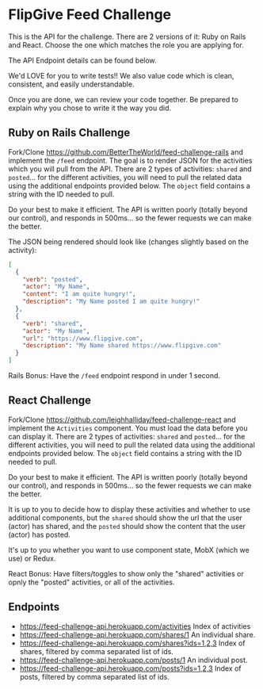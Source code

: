 # FlipGive Feed Challenge

This is the API for the challenge. There are 2 versions of it: Ruby on Rails and React. Choose the one which matches the role you are applying for.

The API Endpoint details can be found below.

We'd LOVE for you to write tests!! We also value code which is clean, consistent, and easily understandable.

Once you are done, we can review your code together. Be prepared to explain why you chose to write it the way you did.

## Ruby on Rails Challenge

Fork/Clone https://github.com/BetterTheWorld/feed-challenge-rails and implement the `/feed` endpoint. The goal is to render JSON for the activities which you will pull from the API. There are 2 types of activities: `shared` and `posted`... for the different activities, you will need to pull the related data using the additional endpoints provided below. The `object` field contains a string with the ID needed to pull.

Do your best to make it efficient. The API is written poorly (totally beyond our control), and responds in 500ms... so the fewer requests we can make the better.

The JSON being rendered should look like (changes slightly based on the activity):

```json
[
  {
    "verb": "posted",
    "actor": "My Name",
    "content": "I am quite hungry!",
    "description": "My Name posted I am quite hungry!"
  },
  {
    "verb": "shared",
    "actor": "My Name",
    "url": "https://www.flipgive.com",
    "description": "My Name shared https://www.flipgive.com"
  }
]
```

Rails Bonus: Have the `/feed` endpoint respond in under 1 second.

## React Challenge

Fork/Clone https://github.com/leighhalliday/feed-challenge-react and implement the `Activities` component. You must load the data before you can display it. There are 2 types of activities: `shared` and `posted`... for the different activities, you will need to pull the related data using the additional endpoints provided below. The `object` field contains a string with the ID needed to pull.

Do your best to make it efficient. The API is written poorly (totally beyond our control), and responds in 500ms... so the fewer requests we can make the better.

It is up to you to decide how to display these activities and whether to use additional components, but the `shared` should show the url that the user (actor) has shared, and the `posted` should show the content that the user (actor) has posted.

It's up to you whether you want to use component state, MobX (which we use) or Redux.

React Bonus: Have filters/toggles to show only the "shared" activities or opnly the "posted" activities, or all of the activities.

## Endpoints

* https://feed-challenge-api.herokuapp.com/activities Index of activities
* https://feed-challenge-api.herokuapp.com/shares/1 An individual share.
* https://feed-challenge-api.herokuapp.com/shares?ids=1,2,3 Index of shares, filtered by comma separated list of ids.
* https://feed-challenge-api.herokuapp.com/posts/1 An individual post.
* https://feed-challenge-api.herokuapp.com/posts?ids=1,2,3 Index of posts, filtered by comma separated list of ids.
